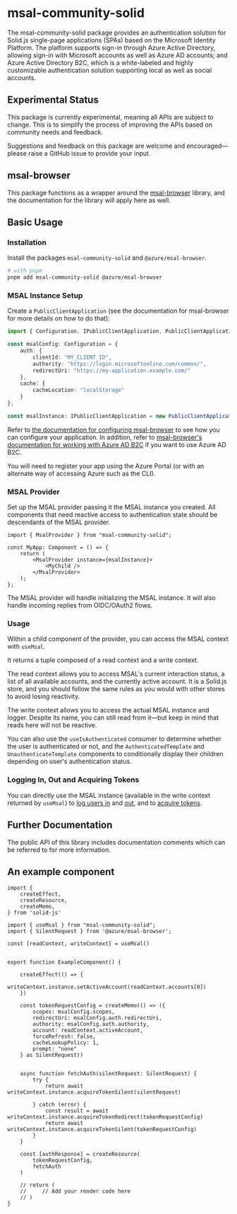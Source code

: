 # msal-community-solid

The msal-community-solid package provides an authentication solution for Solid.js single-page applications (SPAs) based on the Microsoft Identity Platform. The platform supports sign-in through Azure Active Directory, allowing sign-in with Microsoft accounts as well as Azure AD accounts; and Azure Active Directory B2C, which is a white-labeled and highly customizable authentication solution supporting local as well as social accounts.

## Experimental Status

This package is currently experimental, meaning all APIs are subject to change. This is to simplify the process of improving the APIs based on community needs and feedback.

Suggestions and feedback on this package are welcome and encouraged—please raise a GitHub issue to provide your input.


## msal-browser

This package functions as a wrapper around the [msal-browser](https://github.com/AzureAD/microsoft-authentication-library-for-js/tree/master/lib/msal-browser) library, and the documentation for the library will apply here as well.

## Basic Usage

### Installation

Install the packages `msal-community-solid` and `@azure/msal-browser`.

```bash
# with pnpm
pnpm add msal-community-solid @azure/msal-browser
```

### MSAL Instance Setup

Create a `PublicClientApplication` (see the documentation for msal-browser for more details on how to do that):

```ts
import { Configuration, IPublicClientApplication, PublicClientApplication } from "@azure/msal-browser";

const msalConfig: Configuration = {
    auth: {
        clientId: "MY_CLIENT_ID",
        authority: "https://login.microsoftonline.com/common/",
        redirectUri: "https://my-application.example.com/"
    },
    cache: {
        cacheLocation: "localStorage"
    }
};

const msalInstance: IPublicClientApplication = new PublicClientApplication(msalConfig);
```

Refer to [the documentation for configuring msal-browser](https://github.com/AzureAD/microsoft-authentication-library-for-js/blob/dev/lib/msal-browser/docs/configuration.md) to see how you can configure your application. In addition, refer to [msal-browser's documentation for working with Azure AD B2C](https://github.com/AzureAD/microsoft-authentication-library-for-js/blob/dev/lib/msal-browser/docs/working-with-b2c.md) if you want to use Azure AD B2C.

You will need to register your app using the Azure Portal (or with an alternate way of accessing Azure such as the CLI).

### MSAL Provider

Set up the MSAL provider passing it the MSAL instance you created. All components that need reactive access to authentication state should be descendants of the MSAL provider.

```tsx
import { MsalProvider } from "msal-community-solid";

const MyApp: Component = () => {
    return (
        <MsalProvider instance={msalInstance}>
            <MyChild />
        </MsalProvider>
    );
};
```

The MSAL provider will handle initializing the MSAL instance. It will also handle incoming replies from OIDC/OAuth2 flows.

### Usage

Within a child component of the provider, you can access the MSAL context with `useMsal`.

It returns a tuple composed of a read context and a write context.

The read context allows you to access MSAL's current interaction status, a list of all available accounts, and the currently active account. It is a Solid.js store, and you should follow the same rules as you would with other stores to avoid losing reactivity.

The write context allows you to access the actual MSAL instance and logger. Despite its name, you can still read from it—but keep in mind that reads here will not be reactive.

You can also use the `useIsAuthenticated` consumer to determine whether the user is authenticated or not, and the `AuthenticatedTemplate` and `UnauthenticateTemplate` components to conditionally display their children depending on user's authentication status.

### Logging In, Out and Acquiring Tokens

You can directly use the MSAL instance (available in the write context returned by `useMsal`) to [log users in](https://github.com/AzureAD/microsoft-authentication-library-for-js/blob/dev/lib/msal-browser/docs/login-user.md) and [out](https://github.com/AzureAD/microsoft-authentication-library-for-js/blob/dev/lib/msal-browser/docs/logout.md), and to [acquire tokens](https://github.com/AzureAD/microsoft-authentication-library-for-js/blob/dev/lib/msal-browser/docs/acquire-token.md).

## Further Documentation

The public API of this library includes documentation comments which can be referred to for more information.

## An example component

```tsx
import {
    createEffect,
    createResource,
    createMemo,
} from 'solid-js'

import { useMsal } from "msal-community-solid";
import { SilentRequest } from '@azure/msal-browser';

const [readContext, writeContext] = useMsal()


export function ExampleComponent() {

    createEffect(() => {
        writeContext.instance.setActiveAccount(readContext.accounts[0])
    })

    const tokenRequestConfig = createMemo(() => ({
        scopes: msalConfig.scopes,
        redirectUri: msalConfig.auth.redirectUri,
        authority: msalConfig.auth.authority,
        account: readContext.activeAccount,
        forceRefresh: false,
        cacheLookupPolicy: 1,
        prompt: "none"
    } as SilentRequest))


    async function fetchAuth(silentRequest: SilentRequest) {
        try {
            return await writeContext.instance.acquireTokenSilent(silentRequest)

        } catch (error) {
            const result = await writeContext.instance.acquireTokenRedirect(tokenRequestConfig)
            return await writeContext.instance.acquireTokenSilent(tokenRequestConfig)
        }
    }

    const [authResponse] = createResource(
        tokenRequestConfig,
        fetchAuth
    )

    // return (
    //     // Add your render code here
    // )
}
```